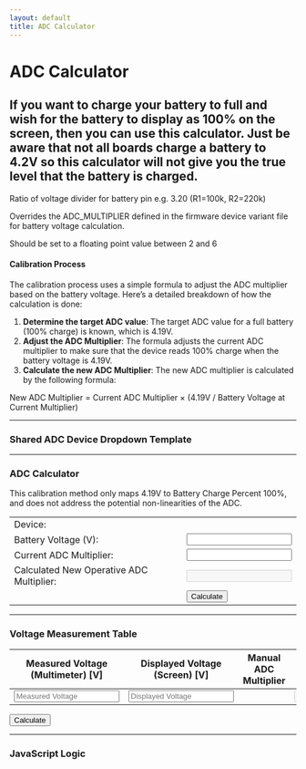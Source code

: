 ```yaml
---
layout: default
title: ADC Calculator
---
```


# ADC Calculator

## If you want to charge your battery to full and wish for the battery to display as 100% on the screen, then you can use this calculator. Just be aware that not all boards charge a battery to 4.2V so this calculator will not give you the true level that the battery is charged. 

Ratio of voltage divider for battery pin e.g. 3.20 (R1=100k, R2=220k)

Overrides the ADC_MULTIPLIER defined in the firmware device variant file for battery voltage calculation.

Should be set to a floating point value between 2 and 6

#### Calibration Process

The calibration process uses a simple formula to adjust the ADC multiplier based on the battery voltage. Here’s a detailed breakdown of how the calculation is done:

1. **Determine the target ADC value**: The target ADC value for a full battery (100% charge) is known, which is 4.19V.
2. **Adjust the ADC Multiplier**: The formula adjusts the current ADC multiplier to make sure that the device reads 100% charge when the battery voltage is 4.19V.
3. **Calculate the new ADC Multiplier**: The new ADC multiplier is calculated by the following formula:

New ADC Multiplier = Current ADC Multiplier × (4.19V / Battery Voltage at Current Multiplier)

---

### Shared ADC Device Dropdown Template

<template id="adcDeviceDropdown">
  <select class="adcDeviceSelect" onchange="updateAdcMultiplier(this)">
    <option value="" data-multiplier="Choose"></option>          
    <option value="chatter2" data-multiplier="5.0">chatter2</option>
    <option value="diy" data-multiplier="1.85">diy</option>
    <option value="esp32-s3-pico" data-multiplier="3.1">esp32-s3-pico</option>
    <option value="heltec_v1/v2" data-multiplier="3.2">heltec_v1/v2</option>
    <option value="heltec_v3" data-multiplier="5.1205">heltec_v3</option>
    <option value="heltec_wsl_v3" data-multiplier="5.1205">heltec_wsl_v3</option>
    <option value="heltec_wireless_paper" data-multiplier="2.0">heltec_wireless_paper</option>
    <option value="heltec_wireless_tracker" data-multiplier="4.9">heltec_wireless_tracker</option>
    <option value="lora_isp4520" data-multiplier="1.436">lora_isp4520</option>
    <option value="m5stack_coreink" data-multiplier="5.0">m5stack_coreink</option>
    <option value="nano-g1-explorer" data-multiplier="2.0">nano-g1-explorer</option>
    <option value="nano-g2-ultra" data-multiplier="2.0">nano-g2-ultra</option>
    <option value="picomputer-s3" data-multiplier="3.1">picomputer-s3</option>
    <option value="rak4631" data-multiplier="1.73">rak4631</option>
    <option value="rpipico" data-multiplier="3.1">rpipico</option>
    <option value="rpipicow" data-multiplier="3.1">rpipicow</option>
    <option value="station-g1" data-multiplier="6.45">station-g1</option>
    <option value="station-g2" data-multiplier="4.0">station-g1</option>
    <option value="tlora_v2_1_16" data-multiplier="2.0">tlora_v2_1_16</option>
    <option value="tlora_v2_1_18" data-multiplier="2.11">tlora_v2_1_18</option>
    <option value="tlora_t3s3_v1" data-multiplier="2.11">tlora_t3s3_v1</option>
    <option value="t-deck" data-multiplier="2.11">t-deck</option>
    <option value="t-echo" data-multiplier="2">t-echo</option>
  </select>
</template>

---

### ADC Calculator

<div>
  <Admonition type="info">
    <p>This calibration method only maps 4.19V to Battery Charge Percent 100%, and does not address the potential non-linearities of the ADC.</p>
  </Admonition>
  <table>
    <tr>
      <td>Device:</td>
      <td>
        <!-- Reuse the shared dropdown -->
        <div id="adcDeviceDropdownContainer1"></div>
      </td>
    </tr>
    <tr>
      <td>Battery Voltage (V):</td>
      <td><input type="text" id="batteryVoltage" value="" /></td>
    </tr>
    <tr>
      <td>Current ADC Multiplier:</td>
      <td><input type="text" id="operativeAdcMultiplier" value="" /></td>
    </tr>
    <tr>
      <td>Calculated New Operative ADC Multiplier:</td>
      <td><input type="text" id="newOperativeAdcMultiplier" value="" disabled="disabled" /></td>
    </tr>
    <tr>
      <td></td>
      <td>
        <button class="button button--outline button--lg cta--button" onclick="calculateNewMultiplier()">Calculate</button>
      </td>
    </tr>
  </table>
</div>

---

### Voltage Measurement Table

<div>
  <table id="measurementTable">
    <thead>
      <tr>
        <th>Measured Voltage (Multimeter) [V]</th>
        <th>Displayed Voltage (Screen) [V]</th>
        <th>Manual ADC Multiplier</th>
        <th>Adjusted ADC Multiplier</th>
      </tr>
    </thead>
    <tbody>
      <tr>
        <td><input type="text" class="measuredVoltage" placeholder="Measured Voltage"></td>
        <td><input type="text" class="displayedVoltage" placeholder="Displayed Voltage"></td>
        <td>
          <!-- Reuse the shared dropdown -->
          <div id="adcDeviceDropdownContainer2"></div>
        </td>
        <td><input type="text" class="adjustedMultiplier" placeholder="Adjusted Multiplier" disabled></td>
      </tr>
    </tbody>
  </table>
  <button class="button button--outline button--lg cta--button" onclick="calculateTableMultipliers()">Calculate</button>
</div>

---

### JavaScript Logic

<script>
  // Inject the shared ADC Device Dropdown in multiple places
  function injectDeviceDropdowns() {
    const dropdownTemplate = document.getElementById('adcDeviceDropdown').content;
    document.getElementById('adcDeviceDropdownContainer1').appendChild(dropdownTemplate.cloneNode(true));
    document.getElementById('adcDeviceDropdownContainer2').appendChild(dropdownTemplate.cloneNode(true));
  }

  // Updates the ADC Multiplier when the dropdown changes
  function updateAdcMultiplier(selectElement) {
    const multiplier = selectElement.options[selectElement.selectedIndex].getAttribute('data-multiplier');
    const inputField = selectElement.closest('tr').querySelector('.manualMultiplier') || document.getElementById('operativeAdcMultiplier');
    if (inputField) inputField.value = multiplier;
  }

  // Call the function to inject dropdowns when the page loads
  document.addEventListener('DOMContentLoaded', injectDeviceDropdowns);

  // Calculate for the ADC Calculator
  function calculateNewMultiplier() {
    const batteryVoltage = parseFloat(document.getElementById('batteryVoltage').value);
    const currentAdcMultiplier = parseFloat(document.getElementById('operativeAdcMultiplier').value);

    if (isNaN(batteryVoltage) || batteryVoltage <= 0 || isNaN(currentAdcMultiplier)) {
      alert("Please enter valid numbers.");
      return;
    }

    const targetVoltage = 4.19;
    const newAdcMultiplier = currentAdcMultiplier * (targetVoltage / batteryVoltage);
    document.getElementById('newOperativeAdcMultiplier').value = newAdcMultiplier.toFixed(3);
  }

  // Calculate for the Voltage Measurement Table
  function calculateTableMultipliers() {
    const rows = document.querySelectorAll('#measurementTable tbody tr');
    rows.forEach(row => {
      const measuredVoltage = parseFloat(row.querySelector('.measuredVoltage').value);
      const displayedVoltage = parseFloat(row.querySelector('.displayedVoltage').value);
      const manualMultiplier = parseFloat(row.querySelector('.manualMultiplier').value);

      if (isNaN(measuredVoltage) || measuredVoltage <= 0 || isNaN(displayedVoltage) || displayedVoltage <= 0 || isNaN(manualMultiplier) || manualMultiplier <= 0) {
        row.querySelector('.adjustedMultiplier').value = '';
        return;
      }

      const adjustedMultiplier = manualMultiplier * (measuredVoltage / displayedVoltage);
      row.querySelector('.adjustedMultiplier').value = adjustedMultiplier.toFixed(3);
    });
  }
</script>

